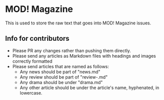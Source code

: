 # MOD! Magazine

This is used to store the raw text that goes into MOD! Magazine issues.

## Info for contributors

- Please PR any changes rather than pushing them directly.
- Please send any articles as Markdown files with headings and images correctly formatted
- Please send articles that are named as follows:
  - Any news should be part of "news.md"
  - Any review should be part of "review-<name of mod>.md"
  - Any drama should be under "drama.md"
  - Any other article should be under the article's name, hyphenated, in lowercase.
